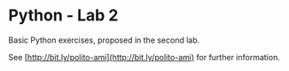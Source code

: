 # Python - Lab 2

Basic Python exercises, proposed in the second lab.

See [http://bit.ly/polito-ami](http://bit.ly/polito-ami) for further information.
